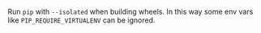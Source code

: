 Run `pip` with `--isolated` when building wheels. In this way some env vars like `PIP_REQUIRE_VIRTUALENV` can be ignored.
